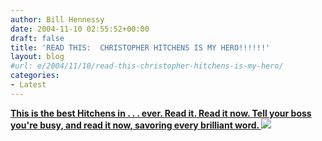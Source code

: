 ```yaml
---
author: Bill Hennessy
date: 2004-11-10 02:55:52+00:00
draft: false
title: 'READ THIS:  CHRISTOPHER HITCHENS IS MY HERO!!!!!!'
layout: blog
#url: e/2004/11/10/read-this-christopher-hitchens-is-my-hero/
categories:
- Latest
---
```


**[ This is the best Hitchens in  . . . ever.  Read it.  Read it now.  Tell your boss you're busy, and read it now, savoring every brilliant word. ](https://slate.msn.com/id/2109377/)** ![](https://blog.billhennessy.com/aggbug.aspx?PostID=507)


